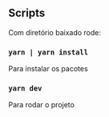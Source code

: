 ## Scripts

Com diretório baixado rode:

### `yarn | yarn install`

Para instalar os pacotes

### `yarn dev `

Para rodar o projeto

